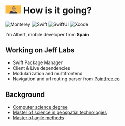<h1>
<img src="images/portrait.png" width="50" /> How is it going?
</h1>

<p> 
  <img alt="Monterey" src="https://img.shields.io/badge/macos-monterey-purple.svg" /> 
  <img alt="Swift" src="https://img.shields.io/badge/swift-5.6-orange.svg" /> 
  <img alt="SwiftUI" src="https://img.shields.io/badge/swiftui-3.0-darkblue" />
  <img alt="Xcode" src="https://img.shields.io/badge/xcode-13-blue" />
</p>

<p>I'm Albert, mobile developer from <b>Spain</b>

<h2>
Working on Jeff Labs
</h2>

<ul>
<li>Swift Package Manager</li>
<li>Client & Live dependencies</li>
<li>Modularization and multifrontend</li>
<li>Navigation and url routing parser from <a style="text-decorations:none; color:inherit;" href="https://www.pointfree.co">Pointfree.co</a></li>
</ul>

<h2>Background</h2>

<ul>
<li><a style="text-decorations:none; color:inherit;" href="https://www.uji.es/estudis/base/2022/graus/informatica/">Computer science degree</a></li>
<li><a style="text-decorations:none; color:inherit;" href="https://mastergeotech.info/">Master of science in geospatial technologies</a></li>
<li><a style="text-decorations:none; color:inherit;" href="https://www.salleurl.edu/es/estudios/master-en-metodos-agiles">Master of agile methods</a></li>
</ul>
